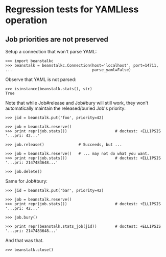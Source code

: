 Regression tests for YAMLless operation
=======================================

Job priorities are not preserved
--------------------------------

Setup a connection that won't parse YAML:

    >>> import beanstalkc
    >>> beanstalk = beanstalkc.Connection(host='localhost', port=14711,
    ...                                   parse_yaml=False)

Observe that YAML is not parsed:

    >>> isinstance(beanstalk.stats(), str)
    True

Note that while Job#release and Job#bury will still work, they won't
automatically maintain the released/buried Job's priority:

    >>> jid = beanstalk.put('foo', priority=42)

    >>> job = beanstalk.reserve()
    >>> print repr(job.stats())                     # doctest: +ELLIPSIS
    '...pri: 42...'

    >>> job.release()               # Succeeds, but ...

    >>> job = beanstalk.reserve()   # ... may not do what you want.
    >>> print repr(job.stats())                     # doctest: +ELLIPSIS
    '...pri: 2147483648...'

    >>> job.delete()

Same for Job#bury:

    >>> jid = beanstalk.put('bar', priority=42)

    >>> job = beanstalk.reserve()
    >>> print repr(job.stats())                     # doctest: +ELLIPSIS
    '...pri: 42...'

    >>> job.bury()

    >>> print repr(beanstalk.stats_job(jid))        # doctest: +ELLIPSIS
    '...pri: 2147483648...'

And that was that.

    >>> beanstalk.close()
